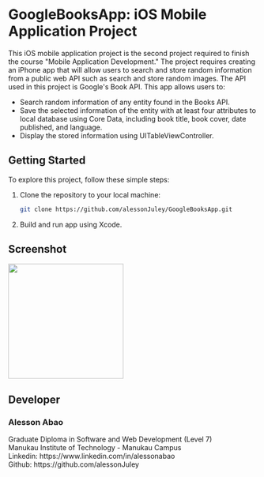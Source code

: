 # GoogleBooksApp: iOS Mobile Application Project

This iOS mobile application project is the second project required to finish the course "Mobile Application Development." The project requires creating an iPhone app that will allow users to search and store random information from a public web API such as search and store random images. The API used in this project is Google's Book API. This app allows users to: 
* Search random information of any entity found in the Books API.
* Save the selected information of the entity with at least four attributes to local database using Core Data, including book title, book cover, date published, and language.
* Display the stored information using UITableViewController.

## Getting Started

To explore this project, follow these simple steps:

1. Clone the repository to your local machine:
   ```bash
   git clone https://github.com/alessonJuley/GoogleBooksApp.git
2. Build and run app using Xcode.

## Screenshot
<img width="233" src="https://github.com/alessonJuley/GoogleBooksApp/assets/92022487/e56c121f-e7a0-4948-a4f3-fa8dc2467232">

## Developer
<h3>Alesson Abao</h3>
Graduate Diploma in Software and Web Development (Level 7)<br>
Manukau Institute of Technology - Manukau Campus <br>
Linkedin: https://www.linkedin.com/in/alessonabao <br>
Github: https://github.com/alessonJuley <br>
